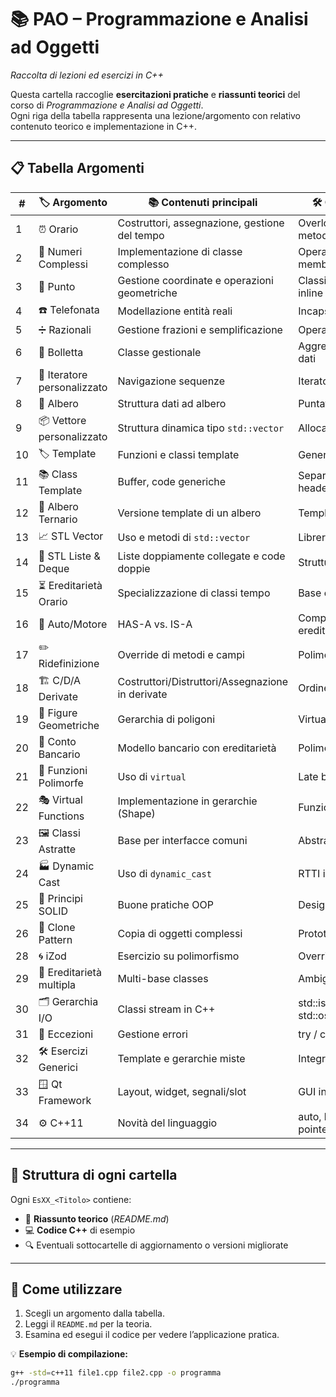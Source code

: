 # 📚 PAO – Programmazione e Analisi ad Oggetti  
*Raccolta di lezioni ed esercizi in C++*

Questa cartella raccoglie **esercitazioni pratiche** e **riassunti teorici** del corso di *Programmazione e Analisi ad Oggetti*.  
Ogni riga della tabella rappresenta una lezione/argomento con relativo contenuto teorico e implementazione in C++.

---

## 📋 Tabella Argomenti

| #   | 🏷 Argomento | 📚 Contenuti principali | 🛠 Concetti chiave |
|-----|-------------|-------------------------|--------------------|
| 1   | ⏰ Orario | Costruttori, assegnazione, gestione del tempo | Overload costruttori, metodi |
| 2   | 🔢 Numeri Complessi | Implementazione di classe complesso | Operatori, funzioni membro |
| 3   | 📍 Punto | Gestione coordinate e operazioni geometriche | Classi semplici, metodi inline |
| 4   | ☎️ Telefonata | Modellazione entità reali | Incapsulamento, attributi |
| 5   | ➗ Razionali | Gestione frazioni e semplificazione | Operatori matematici |
| 6   | 📄 Bolletta | Classe gestionale | Aggregazione, strutture dati |
| 7   | 🔄 Iteratore personalizzato | Navigazione sequenze | Iteratori custom |
| 8   | 🌳 Albero | Struttura dati ad albero | Puntatori, ricorsione |
| 9   | 📦 Vettore personalizzato | Struttura dinamica tipo `std::vector` | Allocazione dinamica |
| 10  | 🏷 Template | Funzioni e classi template | Generics in C++ |
| 11  | 📚 Class Template | Buffer, code generiche | Separazione header/implementazione |
| 12  | 🌳 Albero Ternario | Versione template di un albero | Template avanzati |
| 13  | 📈 STL Vector | Uso e metodi di `std::vector` | Libreria standard |
| 14  | 📜 STL Liste & Deque | Liste doppiamente collegate e code doppie | Strutture dinamiche STL |
| 15  | ⏳ Ereditarietà Orario | Specializzazione di classi tempo | Base e derivata |
| 16  | 🚗 Auto/Motore | HAS-A vs. IS-A | Composizione vs ereditarietà |
| 17  | ✏️ Ridefinizione | Override di metodi e campi | Polimorfismo |
| 18  | 🏗 C/D/A Derivate | Costruttori/Distruttori/Assegnazione in derivate | Ordine di chiamata |
| 19  | 🔺 Figure Geometriche | Gerarchia di poligoni | Virtual function, eredità |
| 20  | 🏦 Conto Bancario | Modello bancario con ereditarietà | Polimorfismo |
| 21  | 🧭 Funzioni Polimorfe | Uso di `virtual` | Late binding |
| 22  | 🎭 Virtual Functions | Implementazione in gerarchie (Shape) | Funzioni virtuali pure |
| 23  | 🖼 Classi Astratte | Base per interfacce comuni | Abstract base class |
| 24  | 🏭 Dynamic Cast | Uso di `dynamic_cast` | RTTI in C++ |
| 25  | 📏 Principi SOLID | Buone pratiche OOP | Design pattern |
| 26  | 🧪 Clone Pattern | Copia di oggetti complessi | Prototyping |
| 28  | 🌀 iZod | Esercizio su polimorfismo | Override |
| 29  | 🧩 Ereditarietà multipla | Multi-base classes | Ambiguità e risoluzione |
| 30  | 🗂 Gerarchia I/O | Classi stream in C++ | std::istream / std::ostream |
| 31  | 🚨 Eccezioni | Gestione errori | try / catch / throw |
| 32  | 🛠 Esercizi Generici | Template e gerarchie miste | Integrazione concetti |
| 33  | 🪟 Qt Framework | Layout, widget, segnali/slot | GUI in C++ |
| 34  | ⚙️ C++11 | Novità del linguaggio | auto, lambda, smart pointers |

---

## 📑 Struttura di ogni cartella
Ogni `EsXX_<Titolo>` contiene:
- 📝 **Riassunto teorico** (*README.md*)
- 💻 **Codice C++** di esempio
- 🔍 Eventuali sottocartelle di aggiornamento o versioni migliorate

---

## 🚀 Come utilizzare
1. Scegli un argomento dalla tabella.
2. Leggi il `README.md` per la teoria.
3. Esamina ed esegui il codice per vedere l’applicazione pratica.

💡 **Esempio di compilazione:**
```bash
g++ -std=c++11 file1.cpp file2.cpp -o programma
./programma
```
